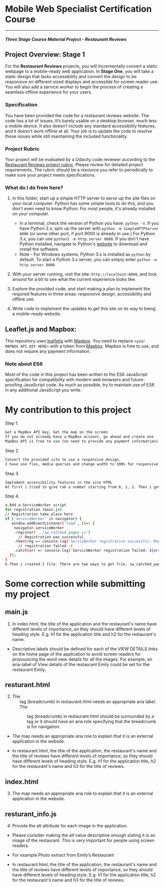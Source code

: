 # Mobile Web Specialist Certification Course
---
#### _Three Stage Course Material Project - Restaurant Reviews_

## Project Overview: Stage 1

For the **Restaurant Reviews** projects, you will incrementally convert a static webpage to a mobile-ready web application. In **Stage One**, you will take a static design that lacks accessibility and convert the design to be responsive on different sized displays and accessible for screen reader use. You will also add a service worker to begin the process of creating a seamless offline experience for your users.

### Specification

You have been provided the code for a restaurant reviews website. The code has a lot of issues. It’s barely usable on a desktop browser, much less a mobile device. It also doesn’t include any standard accessibility features, and it doesn’t work offline at all. Your job is to update the code to resolve these issues while still maintaining the included functionality.

### Project Rubric

Your project will be evaluated by a Udacity code reviewer according to the [Restaurant Reviews project rubric](https://review.udacity.com/#!/rubrics/1090/view). Please review for detailed project requirements. The rubric should be a resource you refer to periodically to make sure your project meets specifications.

### What do I do from here?

1. In this folder, start up a simple HTTP server to serve up the site files on your local computer. Python has some simple tools to do this, and you don't even need to know Python. For most people, it's already installed on your computer.

    * In a terminal, check the version of Python you have: `python -V`. If you have Python 2.x, spin up the server with `python -m SimpleHTTPServer 8000` (or some other port, if port 8000 is already in use.) For Python 3.x, you can use `python3 -m http.server 8000`. If you don't have Python installed, navigate to Python's [website](https://www.python.org/) to download and install the software.
   * Note -  For Windows systems, Python 3.x is installed as `python` by default. To start a Python 3.x server, you can simply enter `python -m http.server 8000`.
2. With your server running, visit the site: `http://localhost:8000`, and look around for a bit to see what the current experience looks like.
3. Explore the provided code, and start making a plan to implement the required features in three areas: responsive design, accessibility and offline use.
4. Write code to implement the updates to get this site on its way to being a mobile-ready website.

## Leaflet.js and Mapbox:

This repository uses [leafletjs](https://leafletjs.com/) with [Mapbox](https://www.mapbox.com/). You need to replace `<your MAPBOX API KEY HERE>` with a token from [Mapbox](https://www.mapbox.com/). Mapbox is free to use, and does not require any payment information.

### Note about ES6

Most of the code in this project has been written to the ES6 JavaScript specification for compatibility with modern web browsers and future-proofing JavaScript code. As much as possible, try to maintain use of ES6 in any additional JavaScript you write.

# My contribution to this project
Step 1.
```sh
Get a MapBox API key, Get the map on the screen
If you do not already have a MapBox account, go ahead and create one
MapBox API is free to use (no need to provide any payment information). I create one account and create a token and plug it into 2 different file main.js in mapboxToken and resturant_info.js(mapboxToken)
```
Step 2.
```sh
Convert the provided site to use a responsive design. 
I have use flex, media queries and change width to 100% for responsive websites. You can see the changes in style.css.
```

Step 3.
```sh
Implement accessibility features in the site HTML
At first i tried to give tab a number starting from 0, 1, 2. Then i got error while check its accessibility. Therefore i put -1 as a tab index and used focus. also i get error in image file since it didn'y have alt file . therefore, i created image.alt= restaurant.name; in main.js and give value in image alt in resturants.json file.
```

Step 4.
```sh
a.Add a ServiceWorker script 
for registration (main.js)
// Registration take place here
if ('serviceWorker' in navigator) {
   window.addEventListener('load', ()=> {
    navigator.serviceWorker
    .register('../sw_catched_pages.js')
      // Registration was successful
    .then(reg => console.log('ServicWorker registration successful: Registered'))
      // registration failed :(
    .catch(err => console.log(`ServiceWorker registration failed: ${err}`));
  });
}
b.Then i created 2 file. There are two ways to get file. sw_catched_pages.js file is the one you can choose the important file and install and fetch whereas sw_cached_site.js helps to clone all file and fetch. Now, a user will be accessible when the user is offline. 

```
# Some correction while submitting my project

## main.js
1. In index.html, the title of the application and the restaurant's name have different levels of importance, so they should have different levels of heading style. E.g. h1 for the application title and h2 for the restaurant's name.

 * Descriptive labels should be defined for each of the VIEW DETAILS links on the home page of the application to avoid screen readers for pronouncing the word view details for all the images. For example, an aria-label of View details of the restaurant Emily could be set for the restaurant Emily.

## resturant.html
2. The <ul> tag (breadcrumb) in restaurant.html needs an appropriate aria label.
The <ul> tag (breadcrumb) in restaurant.html should be surrounded by a <nav> tag or it should have an aria role specifying that the breadcrumb is for navigation.
   
 * The map needs an appropriate aria role to explain that it is an external application in the website.
   
 * In restaurant.html, the title of the application, the restaurant's name and the title of reviews have different levels of importance, so they should have different levels of heading style. E.g. h1 for the application title, h2 for the restaurant's name and h3 for the title of reviews.
   
## index.html
 3. The map needs an appropriate aria role to explain that it is an external application in the website.
 
 ## resturant_info.js
 4. Provide the alt attribute for each image in the application.
* Please consider making the alt value descriptive enough stating it is an image of the restaurant. This is very important for people using screen readers.

* For example Photo extract from Emily’s Restaurant

* In restaurant.html, the title of the application, the restaurant's name and the title of reviews have different levels of importance, so they should have different levels of heading style. E.g. h1 for the application title, h2 for the restaurant's name and h3 for the title of reviews.


